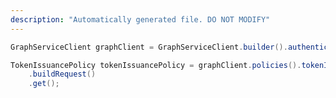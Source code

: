```yaml
---
description: "Automatically generated file. DO NOT MODIFY"
---
```

<!-- markdownlint-disable MD041 -->

```java
GraphServiceClient graphClient = GraphServiceClient.builder().authenticationProvider( authProvider ).buildClient();

TokenIssuancePolicy tokenIssuancePolicy = graphClient.policies().tokenIssuancePolicies("{id}")
    .buildRequest()
    .get();
```
